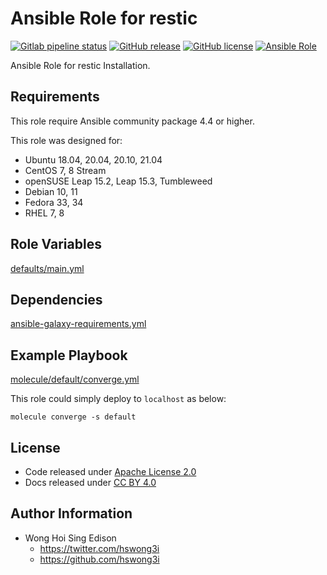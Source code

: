 # Ansible Role for restic

[![Gitlab pipeline status](https://img.shields.io/gitlab/pipeline/alvistack/ansible-role-restic/master)](https://gitlab.com/alvistack/ansible-role-restic/-/pipelines)
[![GitHub release](https://img.shields.io/github/release/alvistack/ansible-role-restic.svg)](https://github.com/alvistack/ansible-role-restic/releases)
[![GitHub license](https://img.shields.io/github/license/alvistack/ansible-role-restic.svg)](https://github.com/alvistack/ansible-role-restic/blob/master/LICENSE)
[![Ansible Role](https://img.shields.io/badge/galaxy-alvistack.restic-blue.svg)](https://galaxy.ansible.com/alvistack/restic)

Ansible Role for restic Installation.

## Requirements

This role require Ansible community package 4.4 or higher.

This role was designed for:

  - Ubuntu 18.04, 20.04, 20.10, 21.04
  - CentOS 7, 8 Stream
  - openSUSE Leap 15.2, Leap 15.3, Tumbleweed
  - Debian 10, 11
  - Fedora 33, 34
  - RHEL 7, 8

## Role Variables

[defaults/main.yml](defaults/main.yml)

## Dependencies

[ansible-galaxy-requirements.yml](ansible-galaxy-requirements.yml)

## Example Playbook

[molecule/default/converge.yml](molecule/default/converge.yml)

This role could simply deploy to `localhost` as below:

    molecule converge -s default

## License

  - Code released under [Apache License 2.0](LICENSE)
  - Docs released under [CC BY 4.0](http://creativecommons.org/licenses/by/4.0/)

## Author Information

  - Wong Hoi Sing Edison
      - <https://twitter.com/hswong3i>
      - <https://github.com/hswong3i>
